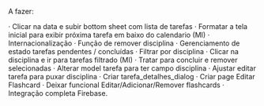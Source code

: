 A fazer:

· Clicar na data e subir bottom sheet com lista de tarefas
· Formatar a tela inicial para exibir próxima tarefa em baixo do calendario (MI)
· Internacionalização
· Função de remover disciplina
· Gerenciamento de estado tarefas pendentes / concluídas
· Filtrar por disciplina
· Clicar na disciplina e ir para tarefas filtrado (MI)
· Tratar para concluir e remover selecionadas
· Alterar model tarefa para ter campo disciplina
· Ajustar editar tarefa para puxar disciplina
· Criar tarefa_detalhes_dialog
· Criar page Editar Flashcard
· Deixar funcional Editar/Adicionar/Remover flashcards
· Integração completa Firebase.
